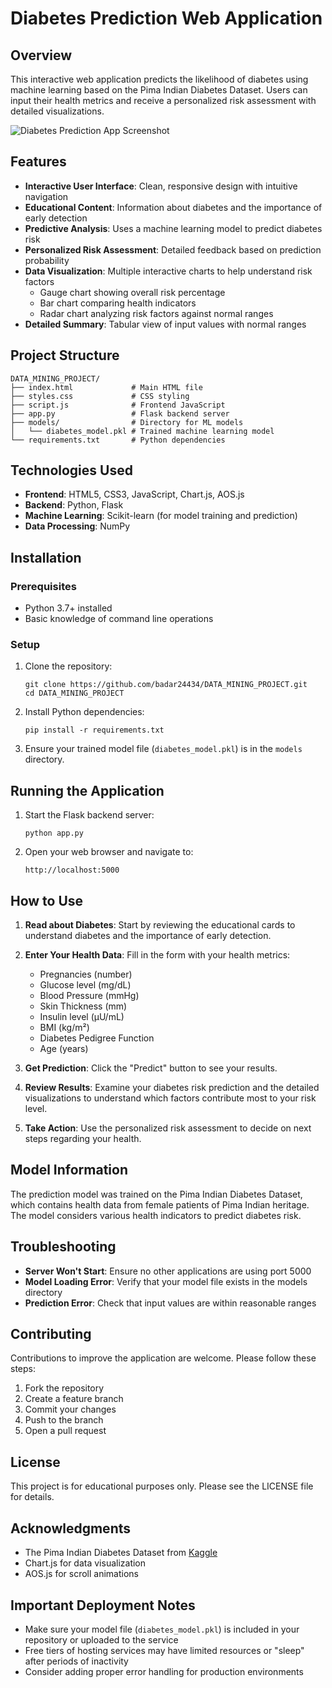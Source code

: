 # Diabetes Prediction Web Application

## Overview

This interactive web application predicts the likelihood of diabetes using machine learning based on the Pima Indian Diabetes Dataset. Users can input their health metrics and receive a personalized risk assessment with detailed visualizations.

![Diabetes Prediction App Screenshot](https://i.postimg.cc/fk55ykHy/diabetes-app-screenshot.jpg)

## Features

- **Interactive User Interface**: Clean, responsive design with intuitive navigation
- **Educational Content**: Information about diabetes and the importance of early detection
- **Predictive Analysis**: Uses a machine learning model to predict diabetes risk
- **Personalized Risk Assessment**: Detailed feedback based on prediction probability
- **Data Visualization**: Multiple interactive charts to help understand risk factors
  - Gauge chart showing overall risk percentage
  - Bar chart comparing health indicators
  - Radar chart analyzing risk factors against normal ranges
- **Detailed Summary**: Tabular view of input values with normal ranges

## Project Structure

```
DATA_MINING_PROJECT/
├── index.html             # Main HTML file
├── styles.css             # CSS styling
├── script.js              # Frontend JavaScript
├── app.py                 # Flask backend server
├── models/                # Directory for ML models
│   └── diabetes_model.pkl # Trained machine learning model
└── requirements.txt       # Python dependencies
```

## Technologies Used

- **Frontend**: HTML5, CSS3, JavaScript, Chart.js, AOS.js
- **Backend**: Python, Flask
- **Machine Learning**: Scikit-learn (for model training and prediction)
- **Data Processing**: NumPy

## Installation

### Prerequisites

- Python 3.7+ installed
- Basic knowledge of command line operations

### Setup

1. Clone the repository:
   ```
   git clone https://github.com/badar24434/DATA_MINING_PROJECT.git
   cd DATA_MINING_PROJECT
   ```

2. Install Python dependencies:
   ```
   pip install -r requirements.txt
   ```

3. Ensure your trained model file (`diabetes_model.pkl`) is in the `models` directory.

## Running the Application

1. Start the Flask backend server:
   ```
   python app.py
   ```

2. Open your web browser and navigate to:
   ```
   http://localhost:5000
   ```

## How to Use

1. **Read about Diabetes**: Start by reviewing the educational cards to understand diabetes and the importance of early detection.

2. **Enter Your Health Data**: Fill in the form with your health metrics:
   - Pregnancies (number)
   - Glucose level (mg/dL)
   - Blood Pressure (mmHg)
   - Skin Thickness (mm)
   - Insulin level (μU/mL)
   - BMI (kg/m²)
   - Diabetes Pedigree Function
   - Age (years)

3. **Get Prediction**: Click the "Predict" button to see your results.

4. **Review Results**: Examine your diabetes risk prediction and the detailed visualizations to understand which factors contribute most to your risk level.

5. **Take Action**: Use the personalized risk assessment to decide on next steps regarding your health.

## Model Information

The prediction model was trained on the Pima Indian Diabetes Dataset, which contains health data from female patients of Pima Indian heritage. The model considers various health indicators to predict diabetes risk.

## Troubleshooting

- **Server Won't Start**: Ensure no other applications are using port 5000
- **Model Loading Error**: Verify that your model file exists in the models directory
- **Prediction Error**: Check that input values are within reasonable ranges

## Contributing

Contributions to improve the application are welcome. Please follow these steps:

1. Fork the repository
2. Create a feature branch
3. Commit your changes
4. Push to the branch
5. Open a pull request

## License

This project is for educational purposes only. Please see the LICENSE file for details.

## Acknowledgments

- The Pima Indian Diabetes Dataset from [Kaggle](https://www.kaggle.com/datasets/uciml/pima-indians-diabetes-database)
- Chart.js for data visualization
- AOS.js for scroll animations


## Important Deployment Notes

- Make sure your model file (`diabetes_model.pkl`) is included in your repository or uploaded to the service
- Free tiers of hosting services may have limited resources or "sleep" after periods of inactivity
- Consider adding proper error handling for production environments
